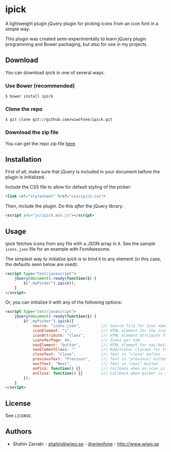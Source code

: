 # ipick

A lightweight plugin jQuery plugin for picking icons from an icon font in a simple way.

This plugin was created semi-experimentally to learn jQuery plugin programming and Bower packaging, but also for use in my projects.

## Download
You can download ipick in one of several ways.

### Use Bower (recommended)
```shell
$ bower install ipick
```

### Clone the repo
```shell
$ git clone git://github.com/wiwofone/ipick.git
```

### Download the zip file
You can get the repo zip file [here](https://github.com/wiwofone/ipick/archive/master.zip).

## Installation

First of all, make sure that jQuery is included in your document before the plugin is initialized.

Include the CSS file to allow for default styling of the picker:

```html
<link rel="stylesheet" href="css/ipick.css">
```

Then, include the plugin. Do this *after* the jQuery library:

```html
<script src="js/ipick.min.js"></script>
```

## Usage
ipick fetches icons from any file with a JSON array in it. See the sample `icons.json` file for an example with FontAwesome.

The simplest way to initialize ipick is to bind it to any element (in this case, the defaults seen below are used):

```html
<script type="text/javascript">
    jQuery(document).ready(function($) {
        $(".myPicker").ipick();
    }
</script>
```

Or, you can initialize it with any of the following options:
```html
<script type="text/javascript">
    jQuery(document).ready(function($) {
        $(".myPicker").ipick({
            source: "icons.json",         /// Source file for icon names
            iconElement: "i",             /// HTML element for the icon
            iconAttribute: "class",       /// HTML element attribute for name
            iconsPerPage: 48,             /// Icons per tab
            navElement: "button",         /// HTML element for nav-buttons
            navElementClass: ""           /// Additional classes for the navigation button
            closeText: "Close",           /// Text in "close" button
            previousText: "Previous",     /// Text in "previous" button
            nextText: "Next",             /// Text in "next" button
            onPick: function() {},        /// Callback when an icon is picked
            onClose: function() {}        /// Callback when picker is closed
        });
    }
</script>
```

## License
See `LICENSE`.

## Authors
* Shahin Zarrabi - shahin@wiwo.se - [@wiwofone](http://twitter.com/wiwofone) - http://www.wiwo.se